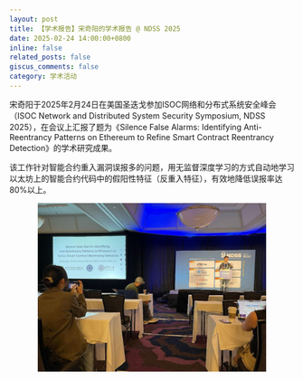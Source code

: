```yaml
---
layout: post
title: 【学术报告】宋奇阳的学术报告 @ NDSS 2025
date: 2025-02-24 14:00:00+0800
inline: false
related_posts: false
giscus_comments: false
category: 学术活动
---
```


宋奇阳于2025年2月24日在美国圣迭戈参加ISOC网络和分布式系统安全峰会（ISOC Network and Distributed System Security Symposium, NDSS 2025），在会议上汇报了题为《Silence False Alarms: Identifying Anti-Reentrancy Patterns on Ethereum to Refine Smart Contract Reentrancy Detection》的学术研究成果。

该工作针对智能合约重入漏洞误报多的问题，用无监督深度学习的方式自动地学习以太坊上的智能合约代码中的假阳性特征（反重入特征），有效地降低误报率达80%以上。

<div style="text-align: center;">
    <img alt="宋奇阳@NDSS2025" src="/assets/img/news/conferences/songqiyang@ndss2025.jpg" width="80%" style="margin: 0 auto" />
</div>

